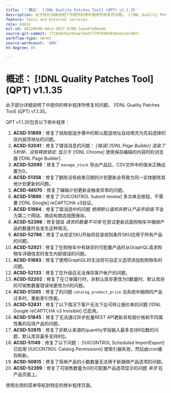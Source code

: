 ```yaml
---
title: '''概述： [!DNL Quality Patches Tool] (QPT) v1.1.35`'
description: 此子部分详细说明了中提供的修补程序所修复的问题。 [!DNL Quality Patches Tool] (QPT) v1.1.35。
feature: Tools and External Services
role: Admin
exl-id: 46228690-44ce-462f-b700-1aea6fa0eeab
source-git-commit: 7718a835e343ae7da9ff79f690503b4ee1d140fc
workflow-type: tm+mt
source-wordcount: '489'
ht-degree: 0%

---
```


# 概述： [!DNL Quality Patches Tool] (QPT) v1.1.35

此子部分详细说明了中提供的修补程序所修复的问题。 [!DNL Quality Patches Tool] (QPT) v1.1.35。

QPT v1.1.35包含以下修补程序：

1. **ACSD-51899**：修复了结账配送步骤中的默认配送地址自动填充为先前选择的店内装货地址的问题。
1. **ACSD-52041**：修复了错误消息的问题： *[错误] [!DNL Page Builder] 渲染了5秒钟，没有释放锁定*. 显示于 [!DNL Chrome] 使用保存编辑的内容时的浏览器 [!DNL Page Builder].
1. **ACSD-52095**：修复了 `manage_stock` 导出产品后，CSV文件中的值未正确设置为0。
1. **ACSD-51358**：修复了删除没有结束日期的计划更新会导致为同一实体删除其他计划更新的问题。
1. **ACSD-48070**：修复了编辑计划更新会触发异常的问题。
1. **ACSD-51890**：修复了 [!UICONTROL Submit review] 多次单击按钮，不需要 [!DNL Google] reCAPTCHA v3验证。
1. **ACSD-51984**：修复了取消选中的问题 *使用默认值和非默认产品字段值* 不会为第二个网站、商店和商店视图保存。
1. **ACSD-52398**：修复错误 *请求的数量不可用* 在尝试更新店面购物车中捆绑产品的数量时会发生这种情况。
1. **ACSD-52786**：修复了从给定SKU开始将目录规则条件SKU应用于所有产品的问题。
1. **ACSD-52921**：修复了在购物车中有缺货的可配置产品时从GraphQL请求购物车详细信息时发生内部错误的问题。
1. **ACSD-51683**：修复了使用GraphQL时无法将可自定义选项添加到购物车的问题。
1. **ACSD-52133**：修复了在升级后无法保存客户帐户的问题。
1. **ACSD-52202**：修复了在订单履行时，非默认库存更改为0数量时，默认库存的可销售数量错误地更改为0的问题。
1. **ACSD-51265**：修复了的问题 `catalog_product_price` 当系统中捆绑的产品过多时，重新索引性能。
1. **ACSD-52831**：修复了以下情况下客户无法下达可转让报价单的问题 [!DNL Google reCAPTCHA v3 Invisible] 已启用。
1. **ACSD-51845**：修复了无法通过异步批量REST API更新具有层价格和不同属性集的后续产品的问题。
1. **ACSD-52815**：修复了非默认来源的quantity字段输入最多支持6位数的问题，默认库存最多支持8位。
1. **ACSD-51149**：修复了以下问题： [!UICONTROL Scheduled ImportExport] 已启用 [!UICONTROL Catalog Permissions] 使索引器失效，然后由cron缓存刷新。
1. **ACSD-50815**：修复了简单产品的小数数量无法用于新捆绑产品选项的问题。
1. **ACSD-52399**：修复了可销售数量为0的可配置产品选项显示的问题 *有货* 在产品页面上。

使用左侧的菜单导航到特定的修补程序页面。

